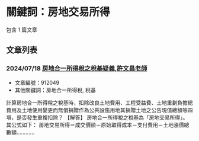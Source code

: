 # 關鍵詞：房地交易所得

包含 1 篇文章

## 文章列表

### 2024/07/18 [房地合一所得稅之稅基疑義,許文昌老師](../../articles/912049_%E6%88%BF%E5%9C%B0%E5%90%88%E4%B8%80%E6%89%80%E5%BE%97%E7%A8%85%E4%B9%8B%E7%A8%85%E5%9F%BA%E7%96%91%E7%BE%A9%2C%E8%A8%B1%E6%96%87%E6%98%8C%E8%80%81%E5%B8%AB.md)
- 文章編號：912049
- 其他關鍵詞：房地合一所得稅, 稅基

計算房地合一所得稅之稅基時，扣除改良土地費用、工程受益費、土地重劃負擔總費用及土地使用變更而無償捐贈作為公共設施用地其捐贈土地之公告現值總額等四項，是否發生重複扣除？ 【解答】 房地合一所得稅之稅基為「房地交易所得」。其公式如下： 房地交易所得＝成交價額－原始取得成本－支付費用－土地漲價總數額………...
